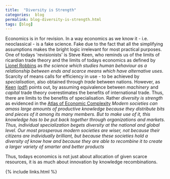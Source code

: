 ```yaml
---
title:  "Diversity is Strength"
categories:  blog 
permalink: blog-diversity-is-strength.html
tags: [blog]
---
```


Economics is in for revision.
In a way economics as we know it - i.e. neoclassical - is a fake science.
Fake due to the fact that all the simplifying assumptions makes the
bright logic irrelevant for most practical purposes.
One of todays 'revisionists' is
Steve Keen,
who reminds us of the limits of ricardian trade theory and the limits of
todays economics as defined by [Lionel Robbins](https://en.wikipedia.org/wiki/Lionel_Robbins)
as *the science which studies human behaviour as a relationship between ends and scarce
means which have alternative uses*.
Scarcity of means calls for efficiency in use - to be achieved by *specialisation*,
also obtained through *trade* between nations.
However, as
[Keen](https://americanaffairsjournal.org/2017/08/ricardos-vice-virtues-industrial-diversity/)
[(pdf)](pdf/Keen.pdf)
points out, by assuming equivalence between *machinery* and *capital* trade theory
overestimates the benefits of international trade.
Thus, there are limits to the benefits of specialisation.
Rather *diversity is strength* as evidenced in the
[Atlas of Economic Complexity](http://atlas.cid.harvard.edu/about/glossary/)
*Modern societies can amass large amounts of productive knowledge because they
distribute bits and pieces of it among its many members.
But to make use of it, this knowledge has to be put
back together through organizations and markets.
Thus, individual specialization begets diversity at the national and global level.
Our most prosperous modern societies are wiser, not because their citizens are individually
brilliant, but because these societies hold a diversity of know how and because they are
able to recombine it to create a larger variety of smarter and better products*

Thus, todays economics is not just about allocation of given scarce resources, it is
as much about innovation by knowledge recombinations.


{% include links.html %}
